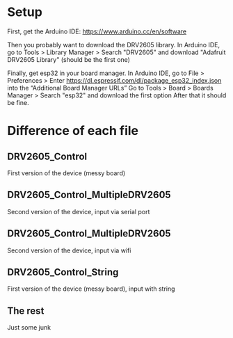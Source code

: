 # Setup

First, get the Arduino IDE: https://www.arduino.cc/en/software

Then you probably want to download the DRV2605 library.
In Arduino IDE, go to Tools > Library Manager > Search "DRV2605" and download "Adafruit DRV2605 Library" (should be the first one)

Finally, get esp32 in your board manager.
In Arduino IDE, go to File > Preferences >
Enter https://dl.espressif.com/dl/package_esp32_index.json into the “Additional Board Manager URLs”
Go to Tools > Board > Boards Manager > Search "esp32" and download the first option
After that it should be fine.

# Difference of each file

## DRV2605_Control 
First version of the device (messy board)

## DRV2605_Control_MultipleDRV2605
Second version of the device, input via serial port 

## DRV2605_Control_MultipleDRV2605
Second version of the device, input via wifi

## DRV2605_Control_String
First version of the device (messy board), input with string

## The rest
Just some junk
